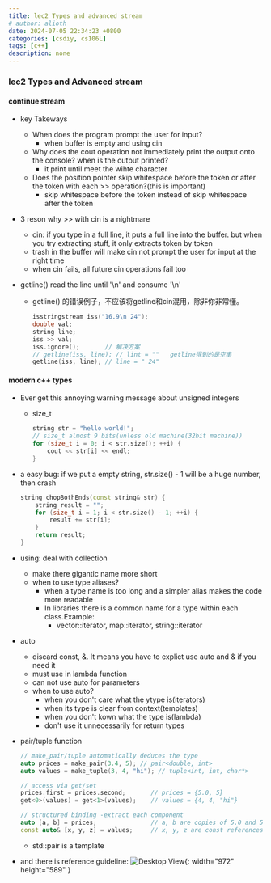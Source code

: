 ```yaml
---
title: lec2 Types and advanced stream
# author: alioth
date: 2024-07-05 22:34:23 +0800
categories: [csdiy, cs106L]
tags: [c++]
description: none
---
```

### lec2 Types and Advanced stream

#### continue stream

- key Takeways
  - When does the program prompt the user for input?
    - when buffer is empty and using cin
  - Why does the cout operation not immediately print the output onto the console? when is the output printed?
    - it print until meet the wihte character
  - Does the position pointer skip whitespace before the token or after the token with each >> operation?(this is important)
    - skip whitespace before the token instead of skip whitespace after the token

- 3 reson why >> with cin is a nightmare
  - cin: if you type in a full line, it puts a full line into the buffer. but when you try extracting stuff, it only extracts token by token
  - trash in the buffer will make cin not prompt the user for input at the right time
  - when cin fails, all future cin operations fail too
  
- getline() read the line until '\n' and consume '\n'
  - getline() 的错误例子，不应该将getline和cin混用，除非你非常懂。
    ```c++
    isstringstream iss("16.9\n 24");
    double val;
    string line;
    iss >> val;
    iss.ignore();       // 解决方案
    // getline(iss, line); // lint = ""   getline得到的是空串
    getline(iss, line); // line = " 24"
    ```

#### modern c++ types

- Ever get this annoying warning message about unsigned integers
  - size_t
    ```c++
    string str = "hello world!";
    // size_t almost 9 bits(unless old machine(32bit machine))
    for (size_t i = 0; i < str.size(); ++i) {
        cout << str[i] << endl;
    }
    ```
- a easy bug: if we put a empty string, str.size() - 1 will be a huge number, then crash
  ```c++
  string chopBothEnds(const string& str) {
      string result = "";
      for (size_t i = 1; i < str.size() - 1; ++i) {
          result += str[i];
      }
      return result;
  }
  ```

- using: deal with collection
  - make there gigantic name more short
  - when to use type aliases?
    - when a type name is too long and a simpler alias makes the code more readable
    - In libraries there is a common name for a type within each class.Example:
      - vector::iterator, map::iterator, string::iterator

- auto
  - discard const, &. It means you have to explict use auto and & if you need it
  - must use in lambda function
  - can not use auto for parameters
  - when to use auto?
    - when you don't care what the ytype is(iterators)
    - when its type is clear from context(templates)
    - when you don't kown what the type is(lambda)
    - don't use it unnecessarily for return types

- pair/tuple function
    ```c++
    // make_pair/tuple automatically deduces the type
    auto prices = make_pair(3.4, 5); // pair<double, int>
    auto values = make_tuple(3, 4, "hi"); // tuple<int, int, char*>

    // access via get/set
    prices.first = prices.second;       // prices = {5.0, 5}
    get<0>(values) = get<1>(values);    // values = {4, 4, "hi"}

    // structured binding -extract each component
    auto [a, b] = prices;               // a, b are copies of 5.0 and 5
    const auto& [x, y, z] = values;     // x, y, z are const references to 4 4 "hi"
    ```
  - std::pair is a template
    
- and there is reference guideline:
![Desktop View](/_posts/cs106L/asset/lec2_ref_.png){: width="972" height="589" }